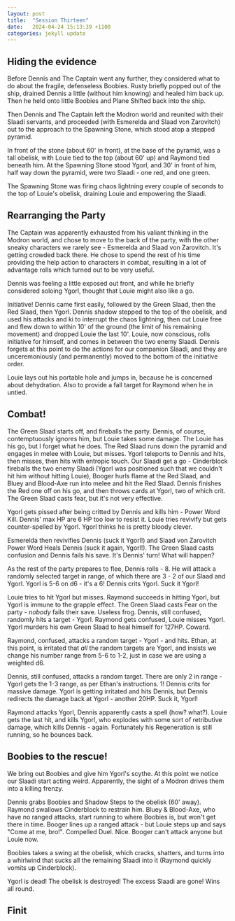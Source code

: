 ```yaml
---
layout: post
title:  "Session Thirteen"
date:   2024-04-24 15:13:39 +1100
categories: jekyll update
---
```

## Hiding the evidence

Before Dennis and The Captain went any further, they considered what to do about the fragile, defenseless Boobies. Rusty briefly popped out of the ship, drained Dennis a little (without him knowing) and healed him back up.  Then he held onto little Boobies and Plane Shifted back into the ship.

Then Dennis and The Captain left the Modron world and reunited with their Slaadi servants, and proceeded (with Esmerelda and Slaad von Zarovitch) out to the approach to the Spawning Stone, which stood atop a stepped pyramid.

In front of the stone (about 60' in front), at the base of the pyramid, was a tall obelisk, with Louie tied to the top (about 60' up) and Raymond tied beneath him.  At the Spawning Stone stood Ygorl, and 30' in front of him, half way down the pyramid, were two Slaadi - one red, and one green.

The Spawning Stone was firing chaos lightning every couple of seconds to the top of Louie's obelisk, draining Louie and empowering the Slaadi.

## Rearranging the Party

The Captain was apparently exhausted from his valiant thinking in the Modron world, and chose to move to the back of the party, with the other sneaky characters we rarely see - Esmerelda and Slaad von Zarovitch.  It's getting crowded back there.  He chose to spend the rest of his time providing the help action to characters in combat, resulting in a lot of advantage rolls which turned out to be very useful.  

Dennis was feeling a little exposed out front, and while he briefly considered soloing Ygorl, thought that Louie might also like a go.

Initiative!  Dennis came first easily, followed by the Green Slaad, then the Red Slaad, then Ygorl.  Dennis shadow stepped to the top of the obelisk, and used his attacks and ki to interrupt the chaos lightning, then cut Louie free and flew down to within 10' of the ground (the limit of his remaining movement) and dropped Louie the last 10'.  Louie, now conscious, rolls initiative for himself, and comes in between the two enemy Slaadi.  Dennis forgets at this point to do the actions for our companion Slaadi, and they are unceremoniously (and permanently) moved to the bottom of the initiative order.

Louie lays out his portable hole and jumps in, because he is concerned about dehydration.  Also to provide a fall target for Raymond when he in untied.

## Combat!

The Green Slaad starts off, and fireballs the party.  Dennis, of course, contemptuously ignores him, but Louie takes some damage.  The Louie has his go, but I forget what he does.  The Red Slaad runs down the pyramid and engages in melee with Louie, but misses.  Ygorl teleports to Dennis and hits, then misses, then hits with entropic touch.  Our Slaadi get a go - Cinderblock fireballs the two enemy Slaadi (Ygorl was positioned such that we couldn't hit him without hitting Louie), Booger hurls flame at the Red Slaad, and Bluey and Blood-Axe run into melee and hit the Red Slaad.  Dennis finishes the Red one off on his go, and then throws cards at Ygorl, two of which crit.  The Green Slaad casts fear, but it's not very effective.

Ygorl gets pissed after being critted by Dennis and kills him - Power Word Kill.  Dennis' max HP are 6 HP too low to resist it.  Louie tries revivify but gets counter-spelled by Ygorl.  Ygorl thinks he is pretty bloody clever.

Esmerelda then revivifies Dennis (suck it Ygorl!) and Slaad von Zarovitch Power Word Heals Dennis (suck it again, Ygorl!).  The Green Slaad casts confusion and Dennis fails his save.  It's Dennis' turn!  What will happen?

As the rest of the party prepares to flee, Dennis rolls - 8.  He will attack a randomly selected target in range, of which there are 3 - 2 of our Slaad and Ygorl.  Ygorl is 5-6 on d6 - it's a 6!  Dennis crits Ygorl.  Suck it Ygorl!

Louie tries to hit Ygorl but misses.  Raymond succeeds in hitting Ygorl, but Ygorl is immune to the grapple effect.  The Green Slaad casts Fear on the party - _nobody_ fails their save.  Useless frog.  Dennis, still confused, randomly hits a target - Ygorl. Raymond gets confused, Louie misses Ygorl.  Ygorl murders his own Green Slaad to heal himself for 127HP.  Coward.

Raymond, confused, attacks a random target - Ygorl - and hits.  Ethan, at this point, is irritated that _all_ the random targets are Ygorl, and insists we change his number range from 5-6 to 1-2, just in case we are using a weighted d6.

Dennis, still confused, attacks a random target.  There are only 2 in range - Ygorl gets the 1-3 range, as per Ethan's instructions.  1!  Dennis crits for massive damage.  Ygorl is getting irritated and hits Dennis, but Dennis redirects the damage back at Ygorl - another 20HP.  Suck it, Ygorl!

Raymond attacks Ygorl, Dennis apparently casts a spell (how?  what?).  Louie gets the last hit, and kills Ygorl, who explodes with some sort of retributive damage, which kills Dennis - again.  Fortunately his Regeneration is still running, so he bounces back.

## Boobies to the rescue!

We bring out Boobies and give him Ygorl's scythe.  At this point we notice our Slaadi start acting weird.  Apparently, the sight of a Modron drives them into a killing frenzy.

Dennis grabs Boobies and Shadow Steps to the obelisk (60' away).  Raymond swallows Cinderblock to restrain him.  Bluey & Blood-Axe, who have no ranged attacks, start running to where Boobies is, but won't get there in time.  Booger lines up a ranged attack - but Louie steps up and says "Come at me, bro!".  Compelled Duel.  Nice.  Booger can't attack anyone but Louie now.

Boobies takes a swing at the obelisk, which cracks, shatters, and turns into a whirlwind that sucks all the remaining Slaadi into it (Raymond quickly vomits up Cinderblock).

Ygorl is dead!  The obelisk is destroyed! The excess Slaadi are gone!  Wins all round.

## Finit